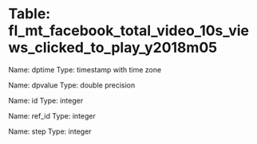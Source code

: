 Table: fl_mt_facebook_total_video_10s_views_clicked_to_play_y2018m05
====================================================================

Name: dptime
Type: timestamp with time zone

Name: dpvalue
Type: double precision

Name: id
Type: integer

Name: ref_id
Type: integer

Name: step
Type: integer

